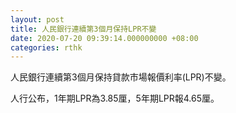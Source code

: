 ```yaml
---
layout: post
title: 人民銀行連續第3個月保持LPR不變
date: 2020-07-20 09:39:14.000000000 +08:00
categories: rthk
---
```


人民銀行連續第3個月保持貸款市場報價利率(LPR)不變。

人行公布，1年期LPR為3.85厘，5年期LPR報4.65厘。
